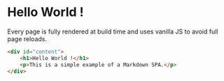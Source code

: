 # Hello World !

Every page is fully rendered at build time and uses vanilla JS to avoid full page reloads.

``` html
<div id="content">
    <h1>Hello World !</h1>
    <p>This is a simple example of a Markdown SPA.</p>
</div>
```
